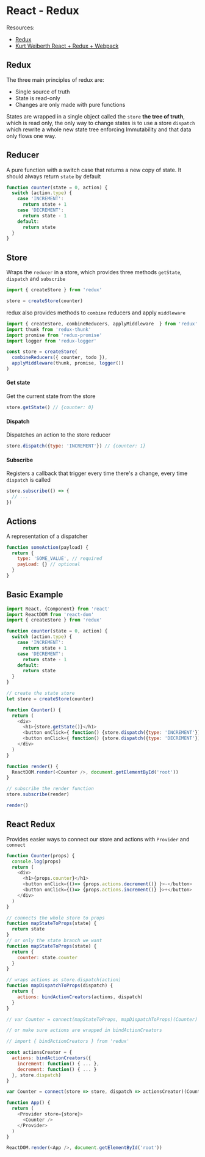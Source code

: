 # React - Redux

Resources:
- [Redux](http://redux.js.org)
- [Kurt Weiberth React + Redux + Webpack](https://www.youtube.com/watch?v=fZKaq623y38&list=PLQDnxXqV213JJFtDaG0aE9vqvp6Wm7nBg)


## Redux
The three main principles of redux are:

- Single source of truth
- State is read-only
- Changes are only made with pure functions

States are wrapped in a single object called the `store` **the tree of truth**, which is read only, the only way to change states is to use a store `dispatch` which rewrite a whole new state tree enforcing Immutability and that data only flows one way.

## Reducer
A pure function with a switch case that returns a new copy of state. It should always return `state` by default

```js
function counter(state = 0, action) {
  switch (action.type) {
    case 'INCREMENT':
      return state + 1
    case 'DECREMENT':
      return state - 1
    default:
      return state
  }
}
```

## Store
Wraps the `reducer` in a store, which provides three methods `getState`, `dispatch` and `subscribe`

```js
import { createStore } from 'redux'

store = createStore(counter)
```

redux also provides methods to `combine` reducers and apply `middleware`
```js
import { createStore, combineReducers, applyMiddleware  } from 'redux'
import thunk from 'redux-thunk'
import promise from 'redux-promise'
import logger from 'redux-logger'

const store = createStore(
  combineReducers({ counter, todo }),
  applyMiddleware(thunk, promise, logger())
)
```

#### Get state
Get the current state from the store
```js
store.getState() // {counter: 0}
```

#### Dispatch
Dispatches an action to the store reducer
```js
store.dispatch({type: 'INCREMENT'}) // {counter: 1}
```

#### Subscribe
Registers a callback that trigger every time there's a change, every time `dispatch` is called
```js
store.subscribe(() => {
  // ...
})
```

## Actions
A representation of a dispatcher

```js
function someAction(payload) {
  return {
    type: 'SOME_VALUE', // required
    payLoad: {} // optional
  }
}
```

## Basic Example

```js
import React, {Component} from 'react'
import ReactDOM from 'react-dom'
import { createStore } from 'redux'

function counter(state = 0, action) {
  switch (action.type) {
    case 'INCREMENT':
      return state + 1
    case 'DECREMENT':
      return state - 1
    default:
      return state
  }
}

// create the state store
let store = createStore(counter)

function Counter() {
  return (
    <div>
      <h1>{store.getState()}</h1>
      <button onClick={ function() {store.dispatch({type: 'INCREMENT'})} }>-</button>
      <button onClick={ function() {store.dispatch({type: 'DECREMENT'})} }>-</button>
    </div>
  )
}

function render() {
  ReactDOM.render(<Counter />, document.getElementById('root'))
}

// subscribe the render function
store.subscribe(render)

render()
```

## React Redux
Provides easier ways to connect our store and actions with `Provider` and `connect`


```js
function Counter(props) {
  console.log(props)
  return (
    <div>
      <h1>{props.counter}</h1>
      <button onClick={()=> {props.actions.decrement()} }>-</button>
      <button onClick={()=> {props.actions.increment()} }>+</button>
    </div>
  )
}

// connects the whole store to props
function mapStateToProps(state) {
  return state
}
// or only the state branch we want
function mapStateToProps(state) {
  return {
    counter: state.counter
  }
}

// wraps actions as store.dispatch(action)
function mapDispatchToProps(dispatch) {
  return {
    actions: bindActionCreators(actions, dispatch)
  }
}

// var Counter = connect(mapStateToProps, mapDispatchToProps)(Counter)

// or make sure actions are wrapped in bindActionCreators

// import { bindActionCreators } from 'redux'

const actionsCreator = {
  actions: bindActionCreators({
    increment: function() { ... },
    decrement: function() { ... }
  }, store.dispatch)
}

var Counter = connect(store => store, dispatch => actionsCreator)(Counter)

function App() {
  return (
    <Provider store={store}>
      <Counter />
    </Provider>
  )
}

ReactDOM.render(<App />, document.getElementById('root'))
```
